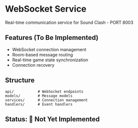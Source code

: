 # WebSocket Service

Real-time communication service for Sound Clash - PORT 8003

## Features (To Be Implemented)
- WebSocket connection management
- Room-based message routing
- Real-time game state synchronization
- Connection recovery

## Structure
```
api/           # WebSocket endpoints
models/        # Message models
services/      # Connection management
handlers/      # Event handlers
```

## Status: 🚧 Not Yet Implemented
